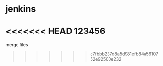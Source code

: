 jenkins
=======
<<<<<<< HEAD
123456
=======
merge files
>>>>>>> c7fbbb237d8a5d981efb84a5610752e92500e232
